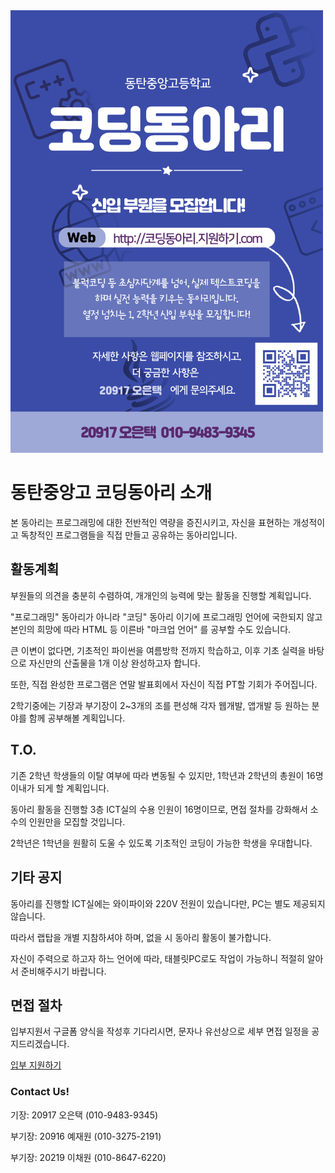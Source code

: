 <img src="/poster.jpg" width="500">

# 동탄중앙고 코딩동아리 소개
본 동아리는 프로그래밍에 대한 전반적인 역량을 증진시키고, 자신을 표현하는 개성적이고 독창적인 프로그램들을 직접 만들고 공유하는 동아리입니다.

## 활동계획
부원들의 의견을 충분히 수렴하여, 개개인의 능력에 맞는 활동을 진행할 계획입니다.

"프로그래밍" 동아리가 아니라 "코딩" 동아리 이기에 프로그래밍 언어에 국한되지 않고 본인의 희망에 따라 HTML 등 이른바 "마크업 언어" 를 공부할 수도 있습니다.

큰 이변이 없다면, 기초적인 파이썬을 여름방학 전까지 학습하고, 이후 기초 실력을 바탕으로 자신만의 산출물을 1개 이상 완성하고자 합니다.

또한, 직접 완성한 프로그램은 연말 발표회에서 자신이 직접 PT할 기회가 주어집니다.

2학기중에는 기장과 부기장이 2~3개의 조를 편성해 각자 웹개발, 앱개발 등 원하는 분야를 함께 공부해볼 계획입니다.


## T.O.
기존 2학년 학생들의 이탈 여부에 따라 변동될 수 있지만,
1학년과 2학년의 총원이 16명 이내가 되게 할 계획입니다.

동아리 활동을 진행할 3층 ICT실의 수용 인원이 16명이므로, 
면접 절차를 강화해서 소수의 인원만을 모집할 것입니다.

2학년은 1학년을 원활히 도울 수 있도록 기초적인 코딩이 가능한 학생을 우대합니다.

## 기타 공지
동아리를 진행할 ICT실에는 와이파이와 220V 전원이 있습니다만, 
PC는 별도 제공되지 않습니다. 

따라서 랩탑을 개별 지참하셔야 하며, 없을 시 동아리 활동이 불가합니다.

자신이 주력으로 하고자 하느 언어에 따라, 태블릿PC로도 작업이 가능하니 적절히 알아서 준비해주시기 바랍니다.

## 면접 절차
입부지원서 구글폼 양식을 작성후 기다리시면, 문자나 유선상으로 세부 면접 일정을 공지드리겠습니다.

[입부 지원하기](https://forms.gle/SHN4Q7UVRRK6A3sY9)

### Contact Us!
기장: 20917 오은택 (010-9483-9345)

부기장: 20916 예재원 (010-3275-2191)

부기장: 20219 이채원 (010-8647-6220)
